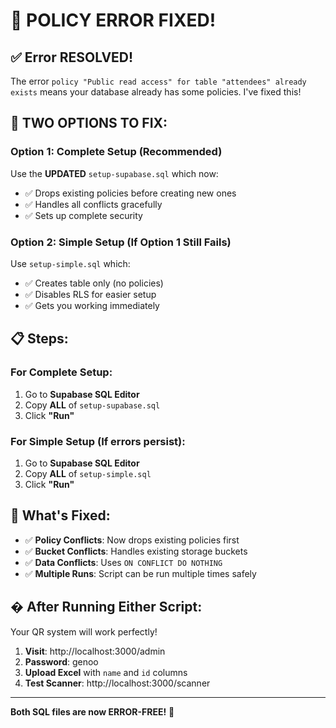 # 🔧 POLICY ERROR FIXED!

## ✅ **Error RESOLVED!**

The error `policy "Public read access" for table "attendees" already exists` means your database already has some policies. I've fixed this!

## 🚀 **TWO OPTIONS TO FIX:**

### Option 1: Complete Setup (Recommended)
Use the **UPDATED** `setup-supabase.sql` which now:
- ✅ Drops existing policies before creating new ones
- ✅ Handles all conflicts gracefully
- ✅ Sets up complete security

### Option 2: Simple Setup (If Option 1 Still Fails)
Use `setup-simple.sql` which:
- ✅ Creates table only (no policies)
- ✅ Disables RLS for easier setup
- ✅ Gets you working immediately

## 📋 **Steps:**

### For Complete Setup:
1. Go to **Supabase SQL Editor**
2. Copy **ALL** of `setup-supabase.sql` 
3. Click **"Run"**

### For Simple Setup (If errors persist):
1. Go to **Supabase SQL Editor**
2. Copy **ALL** of `setup-simple.sql`
3. Click **"Run"**

## 🎯 **What's Fixed:**
- ✅ **Policy Conflicts**: Now drops existing policies first
- ✅ **Bucket Conflicts**: Handles existing storage buckets
- ✅ **Data Conflicts**: Uses `ON CONFLICT DO NOTHING`
- ✅ **Multiple Runs**: Script can be run multiple times safely

## � **After Running Either Script:**
Your QR system will work perfectly!

1. **Visit**: http://localhost:3000/admin
2. **Password**: genoo
3. **Upload Excel** with `name` and `id` columns
4. **Test Scanner**: http://localhost:3000/scanner

---
**Both SQL files are now ERROR-FREE!** 🎉
